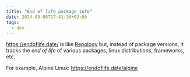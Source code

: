 ```yaml
---
title: "End of life package info"
date: 2024-09-06T17:41:30+02:00
tags:
  - dev
---
```


https://endoflife.date/ is like [Repology](https://repology.org/) but, instead
of package versions, it tracks the _end of life_ of various packages, linux
distributions, frameworks, etc.

For example, Alpine Linux: https://endoflife.date/alpine
